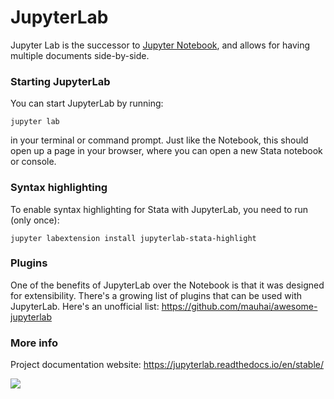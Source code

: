 # JupyterLab

Jupyter Lab is the successor to [Jupyter Notebook](notebook.md), and allows for having multiple documents side-by-side.

### Starting JupyterLab

You can start JupyterLab by running:

```
jupyter lab
```

in your terminal or command prompt. Just like the Notebook, this should open up a page in your browser, where you can open a new Stata notebook or console.

### Syntax highlighting

To enable syntax highlighting for Stata with JupyterLab, you need to run (only once):
```
jupyter labextension install jupyterlab-stata-highlight
```

### Plugins

One of the benefits of JupyterLab over the Notebook is that it was designed for extensibility. There's a growing list of plugins that can be used with JupyterLab. Here's an unofficial list: <https://github.com/mauhai/awesome-jupyterlab>

### More info

Project documentation website:
<https://jupyterlab.readthedocs.io/en/stable/>

![](https://jupyterlab.readthedocs.io/en/stable/_images/jupyterlab.png)
